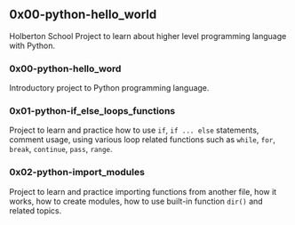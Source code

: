 ## 0x00-python-hello_world
Holberton School Project to learn about higher level programming language with Python.

### 0x00-python-hello_word
Introductory project to Python programming language. 
### 0x01-python-if_else_loops_functions
Project to learn and practice how to use `if`, `if ... else` statements, comment usage, using various loop related functions such as `while`, `for`, `break`, `continue`, `pass`, `range`.
### 0x02-python-import_modules
Project to learn and practice importing functions from another file, how it works, how to create modules, how to use built-in function `dir()` and related topics.
